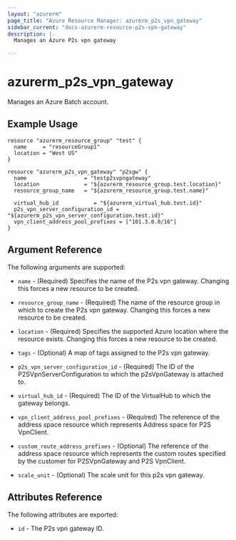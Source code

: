 ```yaml
---
layout: "azurerm"
page_title: "Azure Resource Manager: azurerm_p2s_vpn_gateway"
sidebar_current: "docs-azurerm-resource-p2s-vpn-gateway"
description: |-
  Manages an Azure P2s vpn gateway

---
```


# azurerm_p2s_vpn_gateway

Manages an Azure Batch account.

## Example Usage

```hcl
resource "azurerm_resource_group" "test" {
  name     = "resourceGroup1"
  location = "West US"
}

resource "azurerm_p2s_vpn_gateway" "p2sgw" {
  name                  = "testp2svpngateway"
  location              = "${azurerm_resource_group.test.location}"
  resource_group_name   = "${azurerm_resource_group.test.name}"

  virtual_hub_id           = "${azurerm_virtual_hub.test.id}"
  p2s_vpn_server_configuration_id = "${azurerm_p2s_vpn_server_configuration.test.id}"
  vpn_client_address_pool_prefixes = ["101.3.0.0/16"]
}
```

## Argument Reference

The following arguments are supported:

* `name` - (Required) Specifies the name of the P2s vpn gateway. Changing this forces a new resource to be created.

* `resource_group_name` - (Required) The name of the resource group in which to create the P2s vpn gateway. Changing this forces a new resource to be created.

* `location` - (Required) Specifies the supported Azure location where the resource exists. Changing this forces a new resource to be created.

* `tags` - (Optional) A map of tags assigned to the P2s vpn gateway.

* `p2s_vpn_server_configuration_id` - (Required) The ID of the P2SVpnServerConfiguration to which the p2sVpnGateway is attached to.

* `virtual_hub_id` - (Required) The ID of the VirtualHub to which the gateway belongs.

* `vpn_client_address_pool_prefixes` - (Required) The reference of the address space resource which represents Address space for P2S VpnClient.

* `custom_route_address_prefixes` - (Optional) The reference of the address space resource which represents the custom routes specified by the customer for P2SVpnGateway and P2S VpnClient.

* `scale_unit` - (Optional) The scale unit for this p2s vpn gateway.

## Attributes Reference

The following attributes are exported:

* `id` - The P2s vpn gateway ID.
